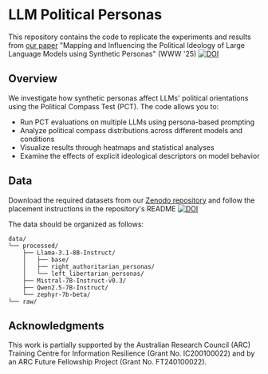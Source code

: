 # LLM Political Personas

This repository contains the code to replicate the experiments and results from [our paper](https://arxiv.org/abs/2412.14843) "Mapping and Influencing the Political Ideology of Large Language Models using Synthetic Personas" (WWW '25) [![DOI](https://zenodo.org/badge/925494468.svg)](https://doi.org/10.5281/zenodo.14879668)

## Overview

We investigate how synthetic personas affect LLMs' political orientations using the Political Compass Test (PCT). The code allows you to:
- Run PCT evaluations on multiple LLMs using persona-based prompting
- Analyze political compass distributions across different models and conditions
- Visualize results through heatmaps and statistical analyses
- Examine the effects of explicit ideological descriptors on model behavior

## Data

Download the required datasets from our [Zenodo repository](https://doi.org/10.5281/zenodo.14816664) and follow the placement instructions in the repository's README [![DOI](https://zenodo.org/badge/DOI/10.5281/zenodo.14816665.svg)](https://doi.org/10.5281/zenodo.14816665)


The data should be organized as follows:
```
data/
└── processed/
    ├── Llama-3.1-8B-Instruct/
    │   ├── base/
    │   ├── right_authoritarian_personas/
    │   └── left_libertarian_personas/
    ├── Mistral-7B-Instruct-v0.3/
    ├── Qwen2.5-7B-Instruct/
    └── zephyr-7b-beta/
└── raw/
```

## Acknowledgments

This work is partially supported by the Australian Research Council (ARC) Training Centre for Information Resilience (Grant No. IC200100022) and by an ARC Future Fellowship Project (Grant No. FT240100022).
